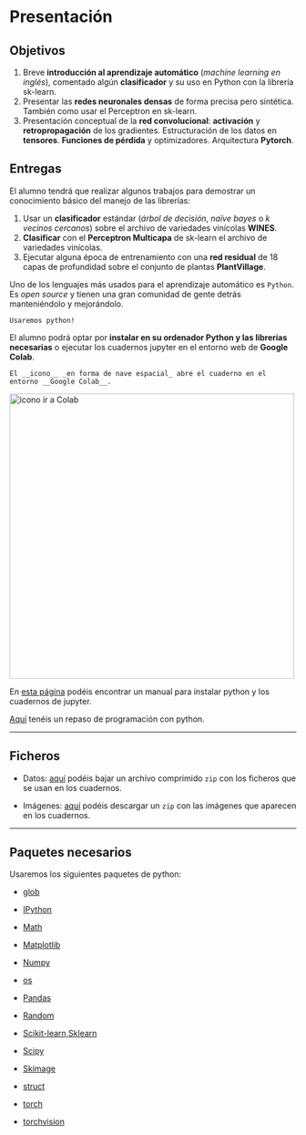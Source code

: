 # Presentación

Objetivos
---------
1. Breve __introducción al aprendizaje automático__ (_machine learning en inglés_), comentado algún __clasificador__ y su uso en Python con la librería sk-learn.
2. Presentar las __redes neuronales densas__ de forma precisa pero sintética. También como usar el Perceptron en sk-learn.
3. Presentación conceptual de la __red convolucional__: __activación__ y __retropropagación__ de los gradientes. Estructuración de los datos en __tensores__. __Funciones de pérdida__ y optimizadores. Arquitectura __Pytorch__. 

Entregas
--------
El alumno tendrá que realizar algunos trabajos para demostrar un conocimiento básico del manejo de las librerías:

1. Usar un __clasificador__ estándar (_árbol de decisión_, _naïve bayes_ o _k vecinos cercanos_) sobre el archivo de variedades vinícolas __WINES__.
2. __Clasificar__ con el __Perceptron Multicapa__ de sk-learn el archivo de variedades vinícolas.
3. Ejecutar alguna época de entrenamiento con una __red residual__ de 18 capas de profundidad sobre el conjunto de plantas __PlantVillage__.

Uno de los lenguajes más usados para el aprendizaje automático es `Python`. Es _open source_ y tienen una gran comunidad de gente detrás manteniéndolo y mejorándolo.


```{note}
Usaremos python!
```

El alumno podrá optar por __instalar en su ordenador Python y las librerías necesarias__ o ejecutar los cuadernos jupyter en el entorno web de __Google Colab__. 


```{note}
El __icono__ _en forma de nave espacial_ abre el cuaderno en el entorno __Google Colab__.
```

<img src="images/irAColab.png" alt="icono ir a Colab" width="500px" align="center">


En [esta página](content:manualinstalacionpython) podéis encontrar un manual para instalar python y los cuadernos de jupyter.

[Aquí](content:repasopython) tenéis un repaso de programación con python.

----

## Ficheros

* Datos: <a href="https://github.com/upmValeriano/visionArtifAgr/tree/main/docs/data.zip">aquí</a> podéis bajar un archivo comprimido `zip` con los ficheros que se usan en los cuadernos.

* Imágenes: <a href="https://github.com/upmValeriano/visionArtifAgr/tree/main/docs/images.zip">aquí</a> podéis descargar un `zip` con las imágenes que aparecen en los cuadernos.

----

## Paquetes necesarios

Usaremos los siguientes paquetes de python:


+ [glob](https://docs.python.org/3/library/glob.html)

+ [IPython](https://ipython.org/index.html)

+ [Math](https://docs.python.org/3/library/math.html)

+ [Matplotlib](https://matplotlib.org/)

+ [Numpy](https://numpy.org/)

+ [os](https://docs.python.org/3/library/os.html)

+ [Pandas](https://pandas.pydata.org/)

+ [Random](https://docs.python.org/3/library/random.html)

+ [Scikit-learn,Sklearn](https://scikit-learn.org/stable/)

+ [Scipy](https://scipy.org/)

+ [Skimage](https://scikit-image.org/)

+ [struct](https://docs.python.org/3/library/struct.html)

+ [torch](https://pytorch.org/)

+ [torchvision](https://pytorch.org/vision/stable/index.html)



